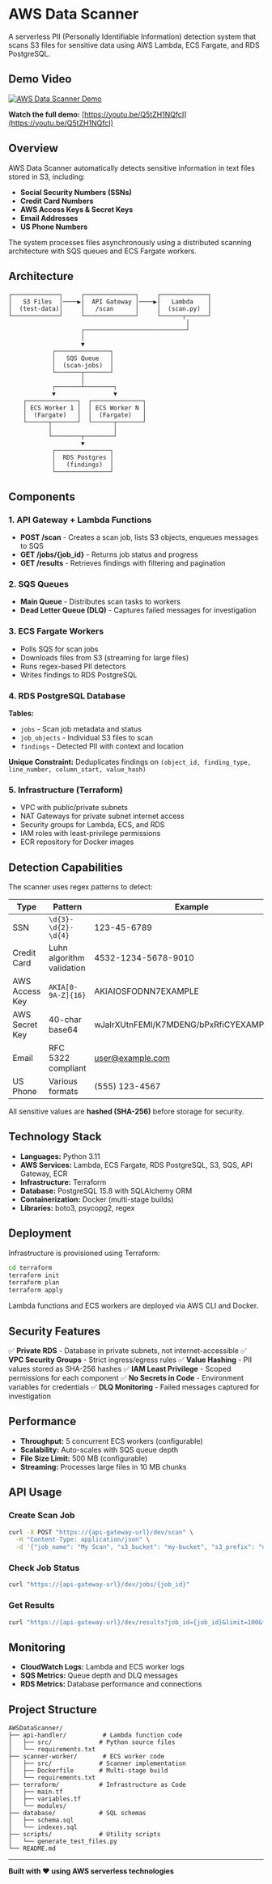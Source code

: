 # AWS Data Scanner

A serverless PII (Personally Identifiable Information) detection system that scans S3 files for sensitive data using AWS Lambda, ECS Fargate, and RDS PostgreSQL.

## Demo Video

[![AWS Data Scanner Demo](https://img.youtube.com/vi/Q5tZH1NQfcI/maxresdefault.jpg)](https://youtu.be/Q5tZH1NQfcI)

**Watch the full demo:** [https://youtu.be/Q5tZH1NQfcI](https://youtu.be/Q5tZH1NQfcI)

## Overview

AWS Data Scanner automatically detects sensitive information in text files stored in S3, including:
- **Social Security Numbers (SSNs)**
- **Credit Card Numbers**
- **AWS Access Keys & Secret Keys**
- **Email Addresses**
- **US Phone Numbers**

The system processes files asynchronously using a distributed scanning architecture with SQS queues and ECS Fargate workers.

## Architecture

```
┌─────────────┐     ┌──────────────┐     ┌─────────────┐
│   S3 Files  │────▶│  API Gateway │────▶│   Lambda    │
│  (test-data)│     │   /scan      │     │  (scan.py)  │
└─────────────┘     └──────────────┘     └──────┬──────┘
                                                 │
                    ┌────────────────────────────┘
                    │
                    ▼
            ┌───────────────┐
            │   SQS Queue   │
            │  (scan-jobs)  │
            └───────┬───────┘
                    │
            ┌───────┴────────┐
            ▼                ▼
    ┌──────────────┐  ┌──────────────┐
    │ ECS Worker 1 │  │ ECS Worker N │
    │  (Fargate)   │  │  (Fargate)   │
    └──────┬───────┘  └──────┬───────┘
           │                 │
           └────────┬────────┘
                    ▼
            ┌───────────────┐
            │  RDS Postgres │
            │   (findings)  │
            └───────────────┘
```

## Components

### 1. API Gateway + Lambda Functions
- **POST /scan** - Creates a scan job, lists S3 objects, enqueues messages to SQS
- **GET /jobs/{job_id}** - Returns job status and progress
- **GET /results** - Retrieves findings with filtering and pagination

### 2. SQS Queues
- **Main Queue** - Distributes scan tasks to workers
- **Dead Letter Queue (DLQ)** - Captures failed messages for investigation

### 3. ECS Fargate Workers
- Polls SQS for scan jobs
- Downloads files from S3 (streaming for large files)
- Runs regex-based PII detectors
- Writes findings to RDS PostgreSQL

### 4. RDS PostgreSQL Database
**Tables:**
- `jobs` - Scan job metadata and status
- `job_objects` - Individual S3 files to scan
- `findings` - Detected PII with context and location

**Unique Constraint:** Deduplicates findings on `(object_id, finding_type, line_number, column_start, value_hash)`

### 5. Infrastructure (Terraform)
- VPC with public/private subnets
- NAT Gateways for private subnet internet access
- Security groups for Lambda, ECS, and RDS
- IAM roles with least-privilege permissions
- ECR repository for Docker images

## Detection Capabilities

The scanner uses regex patterns to detect:

| Type | Pattern | Example |
|------|---------|---------|
| SSN | `\d{3}-\d{2}-\d{4}` | 123-45-6789 |
| Credit Card | Luhn algorithm validation | 4532-1234-5678-9010 |
| AWS Access Key | `AKIA[0-9A-Z]{16}` | AKIAIOSFODNN7EXAMPLE |
| AWS Secret Key | 40-char base64 | wJalrXUtnFEMI/K7MDENG/bPxRfiCYEXAMPLEKEY |
| Email | RFC 5322 compliant | user@example.com |
| US Phone | Various formats | (555) 123-4567 |

All sensitive values are **hashed (SHA-256)** before storage for security.

## Technology Stack

- **Languages:** Python 3.11
- **AWS Services:** Lambda, ECS Fargate, RDS PostgreSQL, S3, SQS, API Gateway, ECR
- **Infrastructure:** Terraform
- **Database:** PostgreSQL 15.8 with SQLAlchemy ORM
- **Containerization:** Docker (multi-stage builds)
- **Libraries:** boto3, psycopg2, regex

## Deployment

Infrastructure is provisioned using Terraform:

```bash
cd terraform
terraform init
terraform plan
terraform apply
```

Lambda functions and ECS workers are deployed via AWS CLI and Docker.

## Security Features

✅ **Private RDS** - Database in private subnets, not internet-accessible
✅ **VPC Security Groups** - Strict ingress/egress rules
✅ **Value Hashing** - PII values stored as SHA-256 hashes
✅ **IAM Least Privilege** - Scoped permissions for each component
✅ **No Secrets in Code** - Environment variables for credentials
✅ **DLQ Monitoring** - Failed messages captured for investigation

## Performance

- **Throughput:** 5 concurrent ECS workers (configurable)
- **Scalability:** Auto-scales with SQS queue depth
- **File Size Limit:** 500 MB (configurable)
- **Streaming:** Processes large files in 10 MB chunks

## API Usage

### Create Scan Job
```bash
curl -X POST "https://{api-gateway-url}/dev/scan" \
  -H "Content-Type: application/json" \
  -d '{"job_name": "My Scan", "s3_bucket": "my-bucket", "s3_prefix": "data/"}'
```

### Check Job Status
```bash
curl "https://{api-gateway-url}/dev/jobs/{job_id}"
```

### Get Results
```bash
curl "https://{api-gateway-url}/dev/results?job_id={job_id}&limit=100&finding_type=ssn"
```

## Monitoring

- **CloudWatch Logs:** Lambda and ECS worker logs
- **SQS Metrics:** Queue depth and DLQ messages
- **RDS Metrics:** Database performance and connections

## Project Structure

```
AWSDataScanner/
├── api-handler/          # Lambda function code
│   ├── src/             # Python source files
│   └── requirements.txt
├── scanner-worker/       # ECS worker code
│   ├── src/             # Scanner implementation
│   ├── Dockerfile       # Multi-stage build
│   └── requirements.txt
├── terraform/           # Infrastructure as Code
│   ├── main.tf
│   ├── variables.tf
│   └── modules/
├── database/            # SQL schemas
│   ├── schema.sql
│   └── indexes.sql
├── scripts/             # Utility scripts
│   └── generate_test_files.py
└── README.md
```
---

**Built with ❤️ using AWS serverless technologies**
